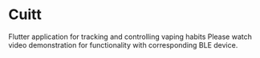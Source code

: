 # Cuitt

Flutter application for tracking and controlling vaping habits
Please watch video demonstration for functionality with corresponding BLE device.
